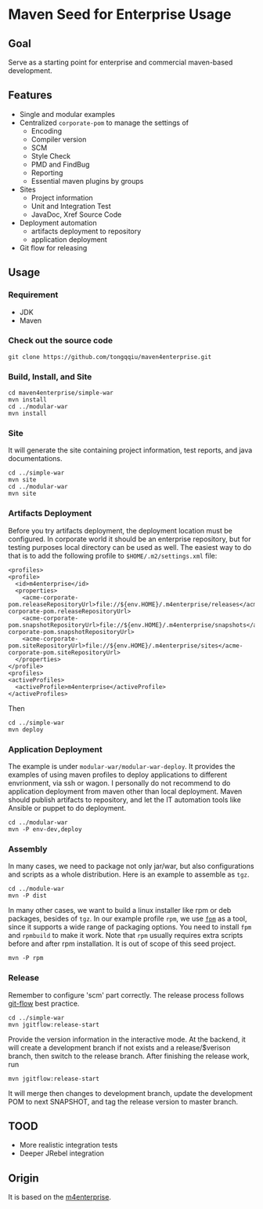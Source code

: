 Maven Seed for Enterprise Usage
================


## Goal

Serve as a starting point for enterprise and commercial maven-based development.

## Features

- Single and modular examples
- Centralized `corporate-pom` to manage the settings of
    - Encoding
    - Compiler version
    - SCM
    - Style Check
    - PMD and FindBug
    - Reporting
    - Essential maven plugins by groups
- Sites
    - Project information
    - Unit and Integration Test
    - JavaDoc, Xref Source Code
- Deployment automation
    - artifacts deployment to repository
    - application deployment
- Git flow for releasing



## Usage


### Requirement

- JDK
- Maven

### Check out the source code

```
git clone https://github.com/tongqqiu/maven4enterprise.git
```

### Build, Install, and Site


```
cd maven4enterprise/simple-war
mvn install
cd ../modular-war
mvn install
```

### Site

It will generate the site containing project information, test reports, and java documentations.

```
cd ../simple-war
mvn site
cd ../modular-war
mvn site
```


### Artifacts Deployment

Before you try artifacts deployment, the deployment location must be configured.
In corporate world it should be an enterprise repository, but for testing purposes local directory can be used as well.
The easiest way to do that is to add the following profile to `$HOME/.m2/settings.xml` file:

```
<profiles>
<profile>
  <id>m4enterprise</id>
  <properties>
    <acme-corporate-pom.releaseRepositoryUrl>file://${env.HOME}/.m4enterprise/releases</acme-corporate-pom.releaseRepositoryUrl>
    <acme-corporate-pom.snapshotRepositoryUrl>file://${env.HOME}/.m4enterprise/snapshots</acme-corporate-pom.snapshotRepositoryUrl>
    <acme-corporate-pom.siteRepositoryUrl>file://${env.HOME}/.m4enterprise/sites</acme-corporate-pom.siteRepositoryUrl>
  </properties>
</profile>
<profiles>
<activeProfiles>
  <activeProfile>m4enterprise</activeProfile>
</activeProfiles>
```


Then

```
cd ../simple-war
mvn deploy
```

### Application Deployment

The example is under `modular-war/modular-war-deploy`. It provides the examples of using maven profiles to deploy applications to different envrionment, via ssh or wagon.
I personally do not recommend to do application deployment from maven other than local deployment. Maven should publish artifacts to repository,
and let the IT automation tools like Ansible or puppet to do deployment.



```
cd ../modular-war
mvn -P env-dev,deploy
```

### Assembly

In many cases, we need to package not only jar/war, but also configurations and scripts as a whole distribution.
Here is an example to assemble as `tgz`.

```
cd ../module-war
mvn -P dist
```

In many other cases, we want to build a linux installer like rpm or deb packages, besides of `tgz`.
In our example profile `rpm`, we use [`fpm`](https://github.com/jordansissel/fpm) as a tool, since it supports a wide range of packaging options.
You need to install `fpm` and `rpmbuild` to make it work. Note that `rpm` usually requires extra scripts before and after
rpm installation. It is out of scope of this seed project.

```
mvn -P rpm
```

### Release

Remember to configure 'scm' part correctly.
The release process follows [git-flow](https://www.atlassian.com/git/tutorials/comparing-workflows/gitflow-workflow) best practice.

```
cd ../simple-war
mvn jgitflow:release-start
```

Provide the version information in the interactive mode. At the backend, it will create a development branch if not exists and a release/$verison branch,
then switch to the release branch. After finishing the release work, run

```
mvn jgitflow:release-start
```

It will merge then changes to development branch, update the development POM to next SNAPSHOT, and tag the release version to master branch.


## TOOD

- More realistic integration tests
- Deeper JRebel integration


## Origin

It is based on the [m4enterprise](https://code.google.com/p/m4enterprise/).

